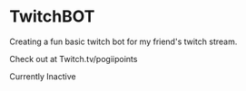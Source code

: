 # TwitchBOT

Creating a fun basic twitch bot for my friend's twitch stream. 

Check out at Twitch.tv/pogiipoints 

Currently Inactive

